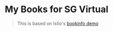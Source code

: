 # My Books for SG Virtual

> This is based on Istio's [bookinfo demo](https://github.com/istio/istio/blob/master/samples/bookinfo/)
